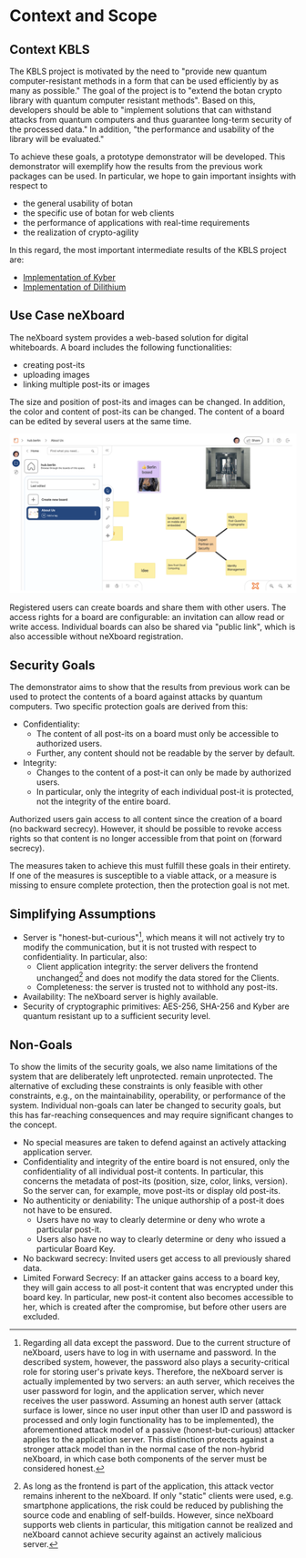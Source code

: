 # Context and Scope

## Context KBLS

The KBLS project is motivated by the need to "provide new quantum computer-resistant methods in a form that can be used efficiently by as many as possible." The goal of the project is to "extend the botan crypto library with quantum computer resistant methods". Based on this, developers should be able to "implement solutions that can withstand attacks from quantum computers and thus guarantee long-term security of the processed data." In addition, "the performance and usability of the library will be evaluated."

To achieve these goals, a prototype demonstrator will be developed. This demonstrator will exemplify how the results from the previous work packages can be used. In particular, we hope to gain important insights with respect to

* the general usability of botan
* the specific use of botan for web clients
* the performance of applications with real-time requirements
* the realization of crypto-agility

In this regard, the most important intermediate results of the KBLS project are:

* [Implementation of Kyber](https://github.com/randombit/botan/pull/2872)
* [Implementation of Dilithium](https://github.com/randombit/botan/pull/2973)

## Use Case neXboard

The neXboard system provides a web-based solution for digital whiteboards. A board includes the following functionalities:

* creating post-its
* uploading images
* linking multiple post-its or images

The size and position of post-its and images can be changed. In addition, the color and content of post-its can be changed.
The content of a board can be edited by several users at the same time.

![neXboard-Applikation](../images/01-nexboard-screenshot.png)

Registered users can create boards and share them with other users. The access rights for a board are configurable: an
invitation can allow read or write access. Individual boards can also be shared via "public link", which is also accessible
without neXboard registration.

## Security Goals

The demonstrator aims to show that the results from previous work can be used to protect the contents of a board against
attacks by quantum computers. Two specific protection goals are derived from this:

* Confidentiality:
  * The content of all post-its on a board must only be accessible to authorized users.
  * Further, any content should not be readable by the server by default.
* Integrity:
  * Changes to the content of a post-it can only be made by authorized users.
  * In particular, only the integrity of each individual post-it is protected, not the integrity of the entire board.

Authorized users gain access to all content since the creation of a board (no backward secrecy). However, it should be possible
to revoke access rights so that content is no longer accessible from that point on (forward secrecy).

The measures taken to achieve this must fulfill these goals in their entirety. If one of the measures is susceptible to a
viable attack, or a measure is missing to ensure complete protection, then the protection goal is not met.

## Simplifying Assumptions

* Server is "honest-but-curious"[^1], which means it will not actively try to modify the communication, but it is not trusted
  with respect to confidentiality. In particular, also:
  * Client application integrity: the server delivers the frontend unchanged[^2] and does not modify the data stored for the Clients.
  * Completeness: the server is trusted not to withhold any post-its.
* Availability: The neXboard server is highly available.
* Security of cryptographic primitives: AES-256, SHA-256 and Kyber are quantum resistant up to a sufficient security level.

## Non-Goals

To show the limits of the security goals, we also name limitations of the system that are deliberately left unprotected.
remain unprotected. The alternative of excluding these constraints is only feasible with other constraints, e.g., on the
maintainability, operability, or performance of the system. Individual non-goals can later be changed to security goals,
but this has far-reaching consequences and may require significant changes to the concept.

* No special measures are taken to defend against an actively attacking application server.
* Confidentiality and integrity of the entire board is not ensured, only the confidentiality of all individual post-it
  contents. In particular, this concerns the metadata of post-its (position, size, color, links, version). So the server
  can, for example, move post-its or display old post-its.
* No authenticity or deniability: The unique authorship of a post-it does not have to be ensured.
  * Users have no way to clearly determine or deny who wrote a particular post-it.
  * Users also have no way to clearly determine or deny who issued a particular Board Key.
* No backward secrecy: Invited users get access to all previously shared data.
* Limited Forward Secrecy: If an attacker gains access to a board key, they will gain access to all post-it content that was
  encrypted under this board key. In particular, new post-it content also becomes accessible to her, which is created after
  the compromise, but before other users are excluded.

[^1]: Regarding all data except the password. Due to the current structure of neXboard, users have to log in with username
and password. In the described system, however, the password also plays a security-critical role for storing user's private
keys. Therefore, the neXboard server is actually implemented by two servers: an auth server, which receives the user password
for login, and the application server, which never receives the user password. Assuming an honest auth server (attack surface
is lower, since no user input other than user ID and password is processed and only login functionality has to be implemented),
the aforementioned attack model of a passive (honest-but-curious) attacker applies to the application server. This distinction
protects against a stronger attack model than in the normal case of the non-hybrid neXboard, in which case both components of
the server must be considered honest.

[^2]: As long as the frontend is part of the application, this attack vector remains inherent to the neXboard. If only
"static" clients were used, e.g. smartphone applications, the risk could be reduced by publishing the source code and
enabling of self-builds. However, since neXboard supports web clients in particular, this mitigation cannot be realized
and neXboard cannot achieve security against an actively malicious server.
